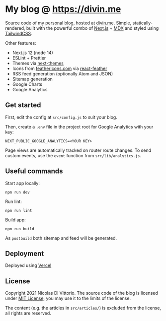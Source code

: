 # My blog @ https://divin.me

Source code of my personal blog, hosted at [divin.me](https://divin.me).
Simple, statically-rendered, built with the powerful combo of [Next.js](https://nextjs.org/) + [MDX](https://mdxjs.com/) and styled using [TailwindCSS](https://github.com/tailwindlabs/tailwindcss).

Other features:

- Next.js 12 (node 14)
- ESLint + Prettier
- Themes via [next-themes](https://github.com/pacocoursey/next-themes)
- Icons from [feathericons.com](https://feathericons.com/) via [react-feather](https://github.com/feathericons/react-feather)
- RSS feed generation (optionally Atom and JSON)
- Sitemap generation
- Google Charts
- Google Analytics

## Get started

First, edit the config at `src/config.js` to suit your blog.

Then, create a `.env` file in the project root for Google Analytics with your key:

```
NEXT_PUBLIC_GOOGLE_ANALYTICS=<YOUR KEY>
```

Page views are automatically tracked on router route changes. To send custom events, use the `event` function from `src/lib/analytics.js`.

## Useful commands

Start app locally:

```
npm run dev
```

Run lint:

```
npm run lint
```

Build app:

```
npm run build
```

As `postbuild` both sitemap and feed will be generated.

## Deployment

Deployed using [Vercel](https://vercel.com/)

## License

Copyright 2021 Nicolas Di Vittorio.
The source code of the blog is licensed under [MIT License](https://opensource.org/licenses/MIT), you may use it to the limits of the license.

The content (e.g. the articles in `src/articles/`) is excluded from the license, all rights are reserved.
